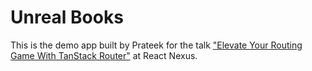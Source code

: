 # Unreal Books

This is the demo app built by Prateek for the talk ["Elevate Your Routing Game With TanStack Router"](https://www.youtube.com/watch?v=DzSi-0iPNLs) at React Nexus.